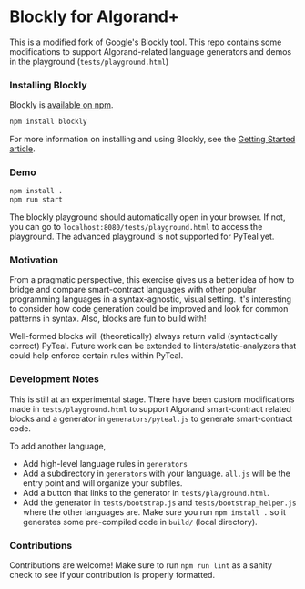 # Blockly for Algorand+

This is a modified fork of Google's Blockly tool. This repo contains some modifications to support Algorand-related language generators and demos in the playground (`tests/playground.html`)


### Installing Blockly

Blockly is [available on npm](https://www.npmjs.com/package/blockly).

```bash
npm install blockly
```

For more information on installing and using Blockly, see the [Getting Started article](https://developers.google.com/blockly/guides/get-started/web).

### Demo

```bash
npm install .
npm run start
```

The blockly playground should automatically open in your browser. If not, you can go to `localhost:8080/tests/playground.html` to access the playground. The advanced playground is not supported for PyTeal yet. 

### Motivation

From a pragmatic perspective, this exercise gives us a better idea of how to bridge and compare smart-contract languages with other popular programming languages in a syntax-agnostic, visual setting. It's interesting to consider how code generation could be improved and look for common patterns in syntax. Also, blocks are fun to build with!

Well-formed blocks will (theoretically) always return valid (syntactically correct) PyTeal. Future work can be extended to linters/static-analyzers that could help enforce certain rules within PyTeal.

### Development Notes

This is still at an experimental stage. There have been custom modifications made in `tests/playground.html` to support Algorand smart-contract related blocks and a generator in `generators/pyteal.js` to generate smart-contract code.

To add another language, 
* Add high-level language rules in `generators`
* Add a subdirectory in `generators` with your language. `all.js` will be the entry point and will organize your subfiles.
* Add a button that links to the generator in `tests/playground.html`.
* Add the generator in `tests/bootstrap.js` and `tests/bootstrap_helper.js` where the other languages are. Make sure you run `npm install .` so it generates some pre-compiled code in `build/` (local directory).

### Contributions

Contributions are welcome! Make sure to run `npm run lint` as a sanity check to see if your contribution is properly formatted.
